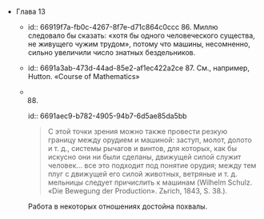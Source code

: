 - Глава 13
	- id:: 66919f7a-fb0c-4267-8f7e-d71c864c0ccc
	  86. Миллю следовало бы сказать: «хотя бы одного человеческого существа, не живущего чужим трудом», потому что машины, несомненно, сильно увеличили число знатных бездельников.
	- id:: 6691a3ab-473d-44ad-85e2-af1ec422a2ce
	  87. См., например, Hutton. «Course of Mathematics»
	- 88. 
	  id:: 6691aec9-b782-4905-94b7-6d5ae85da5bb
	  > С этой точки зрения можно также провести резкую границу между орудием и машиной: заступ, молот, долото и т. д., системы рычагов и винтов, для которых, как бы искусно они ни были сделаны, движущей силой служит человек... все это подходит под понятие орудия; между тем плуг с движущей его силой животных, ветряные и т. д. мельницы следует причислить к машинам 
	  (Wilhelm Schulz. «Die Bewegung der Production». Zьrich, 1843, S. 38.).
	  
	  Работа в некоторых отношениях достойна похвалы.